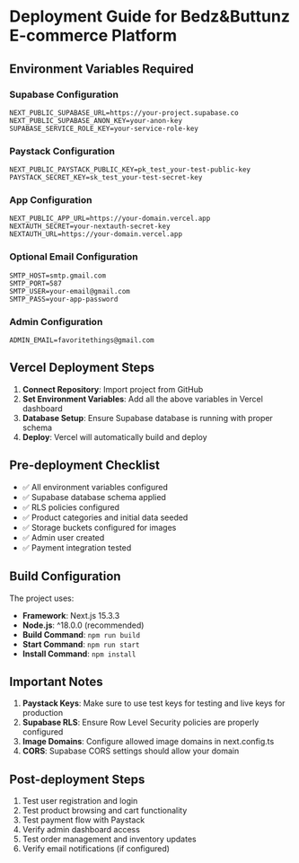 # Deployment Guide for Bedz&Buttunz E-commerce Platform

## Environment Variables Required

### Supabase Configuration
```
NEXT_PUBLIC_SUPABASE_URL=https://your-project.supabase.co
NEXT_PUBLIC_SUPABASE_ANON_KEY=your-anon-key
SUPABASE_SERVICE_ROLE_KEY=your-service-role-key
```

### Paystack Configuration  
```
NEXT_PUBLIC_PAYSTACK_PUBLIC_KEY=pk_test_your-test-public-key
PAYSTACK_SECRET_KEY=sk_test_your-test-secret-key
```

### App Configuration
```
NEXT_PUBLIC_APP_URL=https://your-domain.vercel.app
NEXTAUTH_SECRET=your-nextauth-secret-key
NEXTAUTH_URL=https://your-domain.vercel.app
```

### Optional Email Configuration
```
SMTP_HOST=smtp.gmail.com
SMTP_PORT=587
SMTP_USER=your-email@gmail.com
SMTP_PASS=your-app-password
```

### Admin Configuration
```
ADMIN_EMAIL=favoritethings@gmail.com
```

## Vercel Deployment Steps

1. **Connect Repository**: Import project from GitHub
2. **Set Environment Variables**: Add all the above variables in Vercel dashboard
3. **Database Setup**: Ensure Supabase database is running with proper schema
4. **Deploy**: Vercel will automatically build and deploy

## Pre-deployment Checklist

- ✅ All environment variables configured
- ✅ Supabase database schema applied
- ✅ RLS policies configured
- ✅ Product categories and initial data seeded
- ✅ Storage buckets configured for images
- ✅ Admin user created
- ✅ Payment integration tested

## Build Configuration

The project uses:
- **Framework**: Next.js 15.3.3
- **Node.js**: ^18.0.0 (recommended)
- **Build Command**: `npm run build`
- **Start Command**: `npm run start`
- **Install Command**: `npm install`

## Important Notes

1. **Paystack Keys**: Make sure to use test keys for testing and live keys for production
2. **Supabase RLS**: Ensure Row Level Security policies are properly configured
3. **Image Domains**: Configure allowed image domains in next.config.ts
4. **CORS**: Supabase CORS settings should allow your domain

## Post-deployment Steps

1. Test user registration and login
2. Test product browsing and cart functionality
3. Test payment flow with Paystack
4. Verify admin dashboard access
5. Test order management and inventory updates
6. Verify email notifications (if configured) 